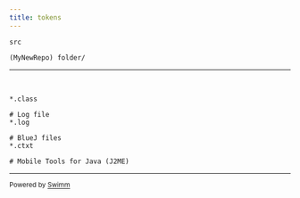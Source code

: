 ```yaml
---
title: tokens
---
```

<SwmToken path="/bower_components/bootstrap/Gruntfile.js" pos="53:1:1" line-data="      src: {" repo-id="dummy-repo" repo-name="todo">`src`</SwmToken>

<SwmPath repo-id="Z2l0aHViJTNBJTNBTXlOZXdSZXBvJTNBJTNBbW9zaGlrc3dpbW0=" repo-name="MyNewRepo" path="/folder/">`(MyNewRepo) folder/`</SwmPath>

<SwmSnippet path="/.gitignore" line="2">

---

&nbsp;

```
*.class

# Log file
*.log

# BlueJ files
*.ctxt

# Mobile Tools for Java (J2ME)
```

---

</SwmSnippet>

<SwmMeta version="3.0.0" repo-id="Z2l0aHViJTNBJTNBTXlTZWNSZXBvJTNBJTNBbW9zaGlrc3dpbW0=" repo-name="MySecRepo"><sup>Powered by [Swimm](https://swimm-web-app.web.app/)</sup></SwmMeta>
